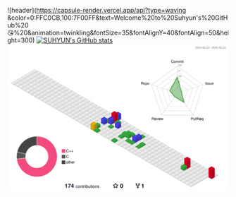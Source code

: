 ![header](https://capsule-render.vercel.app/api?type=waving &color=0:FFC0CB,100:7F00FF&text=Welcome%20to%20Suhyun's%20GitHub%20😘%20&animation=twinkling&fontSize=35&fontAlignY=40&fontAlign=50&height=300)
[![SUHYUN's GitHub stats](https://github-readme-stats.vercel.app/api?username=agnesAqr&include_all_commits=true&theme=jolly&hide_border=true&count_private=true)](https://github.com/agnesAqr/github-readme-stats)
![](./profile-3d-contrib/profile-gitblock.svg)
